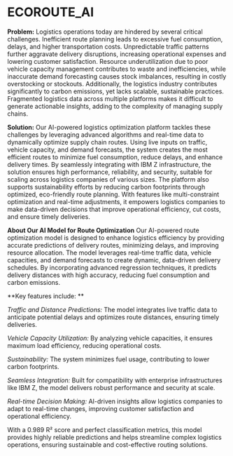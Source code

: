 # ECOROUTE_AI
**Problem:**
Logistics operations today are hindered by several critical challenges. Inefficient route planning leads to excessive fuel consumption, delays, and higher transportation costs. Unpredictable traffic patterns further aggravate delivery disruptions, increasing operational expenses and lowering customer satisfaction. Resource underutilization due to poor vehicle capacity management contributes to waste and inefficiencies, while inaccurate demand forecasting causes stock imbalances, resulting in costly overstocking or stockouts. Additionally, the logistics industry contributes significantly to carbon emissions, yet lacks scalable, sustainable practices. Fragmented logistics data across multiple platforms makes it difficult to generate actionable insights, adding to the complexity of managing supply chains.

**Solution:**
Our AI-powered logistics optimization platform tackles these challenges by leveraging advanced algorithms and real-time data to dynamically optimize supply chain routes. Using live inputs on traffic, vehicle capacity, and demand forecasts, the system creates the most efficient routes to minimize fuel consumption, reduce delays, and enhance delivery times. By seamlessly integrating with IBM Z infrastructure, the solution ensures high performance, reliability, and security, suitable for scaling across logistics companies of various sizes. The platform also supports sustainability efforts by reducing carbon footprints through optimized, eco-friendly route planning. With features like multi-constraint optimization and real-time adjustments, it empowers logistics companies to make data-driven decisions that improve operational efficiency, cut costs, and ensure timely deliveries.

**About Our AI Model for Route Optimization**
Our AI-powered route optimization model is designed to enhance logistics efficiency by providing accurate predictions of delivery routes, minimizing delays, and improving resource allocation. The model leverages real-time traffic data, vehicle capacities, and demand forecasts to create dynamic, data-driven delivery schedules. By incorporating advanced regression techniques, it predicts delivery distances with high accuracy, reducing fuel consumption and carbon emissions.

**Key features include:
**

_Traffic and Distance Predictions:_ The model integrates live traffic data to anticipate potential delays and optimizes route distances, ensuring timely deliveries.

_Vehicle Capacity Utilization:_ By analyzing vehicle capacities, it ensures maximum load efficiency, reducing operational costs.

_Sustainability:_ The system minimizes fuel usage, contributing to lower carbon footprints.

_Seamless Integration:_ Built for compatibility with enterprise infrastructures like IBM Z, the model delivers robust performance and security at scale.

_Real-time Decision Making:_ AI-driven insights allow logistics companies to adapt to real-time changes, improving customer satisfaction and operational efficiency.

With a 0.989 R² score and perfect classification metrics, this model provides highly reliable predictions and helps streamline complex logistics operations, ensuring sustainable and cost-effective routing solutions.

